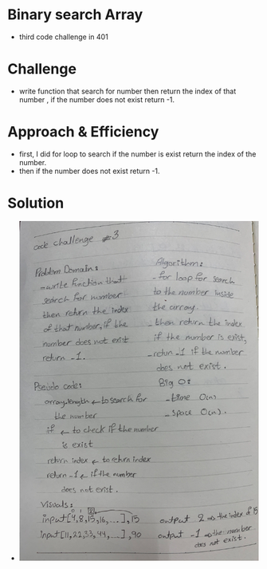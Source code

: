 # Binary search Array 
  - third code challenge in 401

# Challenge
  - write function that search for number then return the index of that number , if the number does not exist return -1.  

# Approach & Efficiency
 - first, I did for loop to search if the number is exist return the index of the number.
 - then if the number does not exist return -1.

# Solution
  - ![](../assets/array-binary-search.jpg)
  